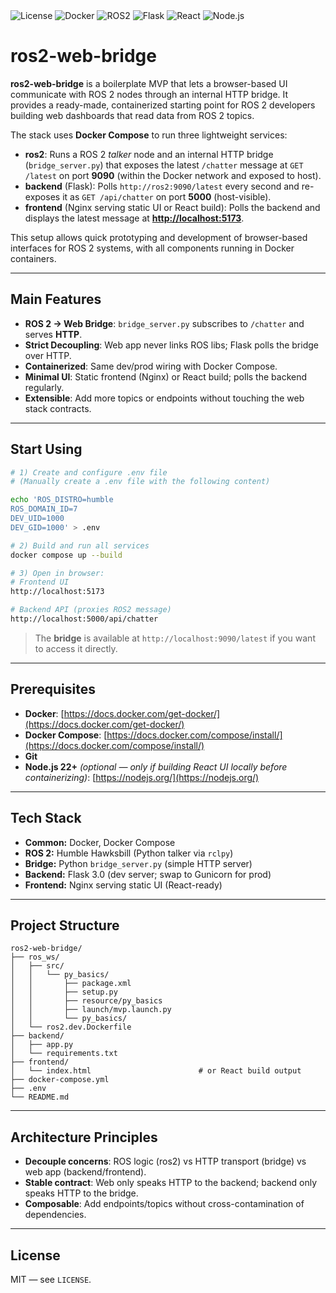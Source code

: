 <div>
  <img alt="License" src="https://img.shields.io/badge/license-MIT-blue">
  <img alt="Docker" src="https://img.shields.io/badge/Docker-ready-blue?logo=docker">
  <img alt="ROS2" src="https://img.shields.io/badge/ROS2-Humble-blueviolet?logo=ros">
  <img alt="Flask" src="https://img.shields.io/badge/Flask-3.0-lightgrey?logo=flask">
  <img alt="React" src="https://img.shields.io/badge/React-19-61DAFB?logo=react">
  <img alt="Node.js" src="https://img.shields.io/badge/Node.js-22-339933?logo=nodedotjs">
</div>

# ros2-web-bridge

**ros2-web-bridge** is a boilerplate MVP that lets a browser-based UI communicate with ROS 2 nodes through an internal HTTP bridge. It provides a ready-made, containerized starting point for ROS 2 developers building web dashboards that read data from ROS 2 topics.

The stack uses **Docker Compose** to run three lightweight services:

* **ros2**: Runs a ROS 2 *talker* node and an internal HTTP bridge (`bridge_server.py`) that exposes the latest `/chatter` message at `GET /latest` on port **9090** (within the Docker network and exposed to host).
* **backend** (Flask): Polls `http://ros2:9090/latest` every second and re-exposes it as `GET /api/chatter` on port **5000** (host-visible).
* **frontend** (Nginx serving static UI or React build): Polls the backend and displays the latest message at **[http://localhost:5173](http://localhost:5173)**.

This setup allows quick prototyping and development of browser-based interfaces for ROS 2 systems, with all components running in Docker containers.

---

## Main Features

* **ROS 2 → Web Bridge**: `bridge_server.py` subscribes to `/chatter` and serves **HTTP**.
* **Strict Decoupling**: Web app never links ROS libs; Flask polls the bridge over HTTP.
* **Containerized**: Same dev/prod wiring with Docker Compose.
* **Minimal UI**: Static frontend (Nginx) or React build; polls the backend regularly.
* **Extensible**: Add more topics or endpoints without touching the web stack contracts.

---

## Start Using

```bash
# 1) Create and configure .env file
# (Manually create a .env file with the following content)

echo 'ROS_DISTRO=humble
ROS_DOMAIN_ID=7
DEV_UID=1000
DEV_GID=1000' > .env

# 2) Build and run all services
docker compose up --build

# 3) Open in browser:
# Frontend UI
http://localhost:5173

# Backend API (proxies ROS2 message)
http://localhost:5000/api/chatter
```

> The **bridge** is available at `http://localhost:9090/latest` if you want to access it directly.

---

## Prerequisites

* **Docker**: [https://docs.docker.com/get-docker/](https://docs.docker.com/get-docker/)
* **Docker Compose**: [https://docs.docker.com/compose/install/](https://docs.docker.com/compose/install/)
* **Git**
* **Node.js 22+** *(optional — only if building React UI locally before containerizing)*: [https://nodejs.org/](https://nodejs.org/)

---

## Tech Stack

* **Common:** Docker, Docker Compose
* **ROS 2:** Humble Hawksbill (Python talker via `rclpy`)
* **Bridge:** Python `bridge_server.py` (simple HTTP server)
* **Backend:** Flask 3.0 (dev server; swap to Gunicorn for prod)
* **Frontend:** Nginx serving static UI (React-ready)

---

## Project Structure

```text
ros2-web-bridge/
├── ros_ws/
│   ├── src/
│   │   └── py_basics/
│   │       ├── package.xml
│   │       ├── setup.py
│   │       ├── resource/py_basics
│   │       ├── launch/mvp.launch.py
│   │       └── py_basics/               
│   └── ros2.dev.Dockerfile
├── backend/
│   ├── app.py
│   └── requirements.txt
├── frontend/
│   └── index.html                        # or React build output
├── docker-compose.yml
├── .env
└── README.md
```

---

## Architecture Principles

* **Decouple concerns**: ROS logic (ros2) vs HTTP transport (bridge) vs web app (backend/frontend).
* **Stable contract**: Web only speaks HTTP to the backend; backend only speaks HTTP to the bridge.
* **Composable**: Add endpoints/topics without cross-contamination of dependencies.

---

## License

MIT — see `LICENSE`.
